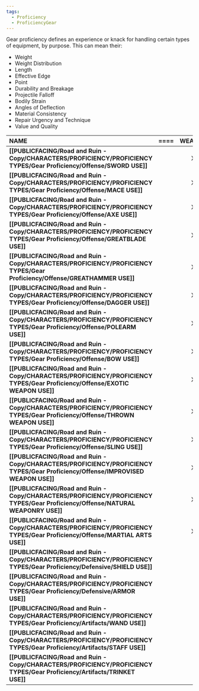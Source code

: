 ```yaml
---
tags:
  - Proficiency
  - ProficiencyGear
---
```

Gear proficiency defines an experience or knack for handling certain types of equipment, by purpose. This can mean their:
- Weight
- Weight Distribution
- Length
- Effective Edge
- Point
- Durability and Breakage
- Projectile Falloff
- Bodily Strain
- Angles of Deflection
- Material Consistency
- Repair Urgency and Technique
- Value and Quality


| **NAME**                  | ==== | **WEAPON** | **TOOL** | **ARMOR** | **ARTIFACT** | **DISCIPLINE** | RANGE |
| :------------------------ | ---- | :--------: | :------: | :-------: | :----------: | :------------: | :---: |
| **[[PUBLICFACING/Road and Ruin - Copy/CHARACTERS/PROFICIENCY/PROFICIENCY TYPES/Gear Proficiency/Offense/SWORD USE]]**         |      |     X      |          |           |              |                |       |
| **[[PUBLICFACING/Road and Ruin - Copy/CHARACTERS/PROFICIENCY/PROFICIENCY TYPES/Gear Proficiency/Offense/MACE USE]]**          |      |     X      |          |           |              |                |       |
| **[[PUBLICFACING/Road and Ruin - Copy/CHARACTERS/PROFICIENCY/PROFICIENCY TYPES/Gear Proficiency/Offense/AXE USE]]**           |      |     X      |    X     |           |              |                |       |
| **[[PUBLICFACING/Road and Ruin - Copy/CHARACTERS/PROFICIENCY/PROFICIENCY TYPES/Gear Proficiency/Offense/GREATBLADE USE]]**    |      |     X      |          |           |              |                |       |
| **[[PUBLICFACING/Road and Ruin - Copy/CHARACTERS/PROFICIENCY/PROFICIENCY TYPES/Gear Proficiency/Offense/GREATHAMMER USE]]**       |      |     X      |    X     |           |              |                |       |
| **[[PUBLICFACING/Road and Ruin - Copy/CHARACTERS/PROFICIENCY/PROFICIENCY TYPES/Gear Proficiency/Offense/DAGGER USE]]**            |      |     X      |    X     |           |              |                |       |
| **[[PUBLICFACING/Road and Ruin - Copy/CHARACTERS/PROFICIENCY/PROFICIENCY TYPES/Gear Proficiency/Offense/POLEARM USE]]**           |      |     X      |          |           |              |                |       |
| **[[PUBLICFACING/Road and Ruin - Copy/CHARACTERS/PROFICIENCY/PROFICIENCY TYPES/Gear Proficiency/Offense/BOW USE]]**               |      |     X      |          |           |              |       X        |   X   |
| **[[PUBLICFACING/Road and Ruin - Copy/CHARACTERS/PROFICIENCY/PROFICIENCY TYPES/Gear Proficiency/Offense/EXOTIC WEAPON USE]]**     |      |     X      |          |           |              |       X        |       |
| **[[PUBLICFACING/Road and Ruin - Copy/CHARACTERS/PROFICIENCY/PROFICIENCY TYPES/Gear Proficiency/Offense/THROWN WEAPON USE]]**     |      |     X      |          |           |              |       X        |   X   |
| **[[PUBLICFACING/Road and Ruin - Copy/CHARACTERS/PROFICIENCY/PROFICIENCY TYPES/Gear Proficiency/Offense/SLING USE]]**             |      |     X      |          |           |              |       X        |   X   |
| **[[PUBLICFACING/Road and Ruin - Copy/CHARACTERS/PROFICIENCY/PROFICIENCY TYPES/Gear Proficiency/Offense/IMPROVISED WEAPON USE]]** |      |     X      |          |           |              |                |       |
| **[[PUBLICFACING/Road and Ruin - Copy/CHARACTERS/PROFICIENCY/PROFICIENCY TYPES/Gear Proficiency/Offense/NATURAL WEAPONRY USE]]**  |      |     X      |          |           |              |                |       |
| **[[PUBLICFACING/Road and Ruin - Copy/CHARACTERS/PROFICIENCY/PROFICIENCY TYPES/Gear Proficiency/Offense/MARTIAL ARTS USE]]**      |      |     X      |          |           |              |       X        |       |
| **[[PUBLICFACING/Road and Ruin - Copy/CHARACTERS/PROFICIENCY/PROFICIENCY TYPES/Gear Proficiency/Defensive/SHIELD USE]]**            |      |            |          |     X     |              |                |       |
| **[[PUBLICFACING/Road and Ruin - Copy/CHARACTERS/PROFICIENCY/PROFICIENCY TYPES/Gear Proficiency/Defensive/ARMOR USE]]**             |      |            |          |     X     |              |                |       |
| **[[PUBLICFACING/Road and Ruin - Copy/CHARACTERS/PROFICIENCY/PROFICIENCY TYPES/Gear Proficiency/Artifacts/WAND USE]]**              |      |            |          |           |      X       |       X        |       |
| **[[PUBLICFACING/Road and Ruin - Copy/CHARACTERS/PROFICIENCY/PROFICIENCY TYPES/Gear Proficiency/Artifacts/STAFF USE]]**             |      |            |          |           |      X       |       X        |       |
| **[[PUBLICFACING/Road and Ruin - Copy/CHARACTERS/PROFICIENCY/PROFICIENCY TYPES/Gear Proficiency/Artifacts/TRINKET USE]]**           |      |            |          |           |      X       |       X        |       |
